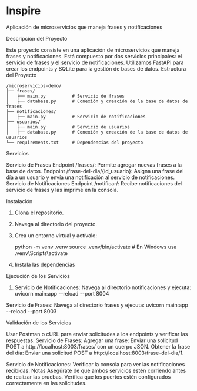 # Inspire
Aplicación de microservicios que maneja frases y notificaciones

Descripción del Proyecto

Este proyecto consiste en una aplicación de microservicios que maneja frases y notificaciones. Está compuesto por dos servicios principales: el servicio de frases y el servicio de notificaciones. Utilizamos FastAPI para crear los endpoints y SQLite para la gestión de bases de datos.
Estructura del Proyecto

```
/microservicios-demo/
├── frases/
│   ├── main.py          # Servicio de frases
│   ├── database.py      # Conexión y creación de la base de datos de frases
├── notificaciones/
│   ├── main.py          # Servicio de notificaciones
├── usuarios/
│   ├── main.py          # Servicio de usuarios
│   ├── database.py      # Conexión y creación de la base de datos de usuarios
└── requirements.txt     # Dependencias del proyecto
```

Servicios

Servicio de Frases
Endpoint /frases/: Permite agregar nuevas frases a la base de datos.
Endpoint /frase-del-dia/{id_usuario}: Asigna una frase del día a un usuario y envía una notificación al servicio de notificaciones.
Servicio de Notificaciones
Endpoint /notificar/: Recibe notificaciones del servicio de frases y las imprime en la consola.

Instalación
1. Clona el repositorio.
2. Navega al directorio del proyecto.
3. Crea un entorno virtual y actívalo:

   python -m venv .venv
   source .venv/bin/activate  # En Windows usa .venv\Scripts\activate

4. Instala las dependencias

Ejecución de los Servicios
1. Servicio de Notificaciones:
Navega al directorio notificaciones y ejecuta: uvicorn main:app --reload --port 8004

Servicio de Frases:
Navega al directorio frases y ejecuta:   uvicorn main:app --reload --port 8003

Validación de los Servicios

Usar Postman o cURL para enviar solicitudes a los endpoints y verificar las respuestas.
Servicio de Frases:
Agregar una frase: Enviar una solicitud POST a http://localhost:8003/frases/ con un cuerpo JSON.
Obtener la frase del día: Enviar una solicitud POST a http://localhost:8003/frase-del-dia/1.

Servicio de Notificaciones:
Verificar la consola para ver las notificaciones recibidas.
Notas
Asegúrate de que ambos servicios estén corriendo antes de realizar las pruebas.
Verifica que los puertos estén configurados correctamente en las solicitudes.
